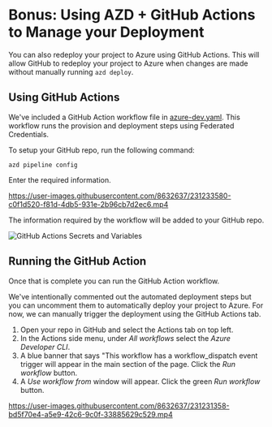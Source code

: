 # Bonus: Using AZD + GitHub Actions to Manage your Deployment

You can also redeploy your project to Azure using GitHub Actions. This will allow GitHub to redeploy your project to Azure when changes are made without manually running `azd deploy`.

## Using GitHub Actions

We've included a GitHub Action workflow file in [azure-dev.yaml](./../.github/workflows/azure-dev.yaml). This workflow runs the provision and deployment steps using Federated Credentials.

To setup your GitHub repo, run the following command:

```shell
azd pipeline config
```

Enter the required information. 

https://user-images.githubusercontent.com/8632637/231233580-c0f1d520-f81d-4db5-931e-2b96cb7d2ec6.mp4

The information required by the workflow will be added to your GitHub repo.

![GitHub Actions Secrets and Variables](./../assets/action-secrets-and-vars.png)

## Running the GitHub Action

Once that is complete you can run the GitHub Action workflow.

We've intentionally commented out the automated deployment steps but you can uncomment them to automatically deploy your project to Azure. For now, we can manually trigger the deployment using the GitHub Actions tab.

1. Open your repo in GitHub and select the Actions tab on top left.
2. In the Actions side menu, under _All workflows_ select the _Azure Developer CLI_.
3. A blue banner that says "This workflow has a workflow_dispatch event trigger will appear in the main section of the page. Click the _Run workflow_ button.
4. A _Use workflow from_ window will appear. Click the green _Run workflow_ button. 

https://user-images.githubusercontent.com/8632637/231231358-bd5f70e4-a5e9-42c6-9c0f-33885629c529.mp4

